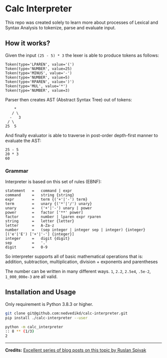 # Calc Interpreter

This repo was created solely to learn more about processes of Lexical and Syntax Analysis
to tokenize, parse and evaluate input.

## How it works?

Given the input `(25 - 5) * 3` the lexer is able to produce tokens as follows:
```
Token(type='LPAREN', value='(')
Token(type='NUMBER', value=25)
Token(type='MINUS', value='-')
Token(type='NUMBER', value=5)
Token(type='RPAREN', value=')')
Token(type='MUL', value='*')
Token(type='NUMBER', value=3)
```

Parser then creates AST (Abstract Syntax Tree) out of tokens:

```   
    *
   / \
  -   3
 / \
25  5
```

And finally evaluator is able to traverse in post-order depth-first manner to 
evaluate the AST:
```
25 - 5
20 * 3
60
```

### Grammar

Interpreter is based on this set of rules (EBNF):

```
statement   =   command | expr
command     =   string {string}
expr        =   term {('+'|'-') term}
term        =   unary {('*'|'/') unary}
unary       =   ('+'|'-') unary | power
power       =   factor ['**' power]
factor      =   number | lparen expr rparen
string      =   letter {letter}
letter      =   A-Za-z
number      =   (sep integer | integer sep | integer) {integer} [('e'|'E') ['+'|'-'] {integer}]
integer     =   digit {digit}
sep         =   '.'
digit       =   0-9
```

So interpreter supports all of basic mathematical operations that is: 
addition, subtraction, multiplication, division + exponents and parentheses

The number can be written in many different ways. 
`1`, `2.2`, `2.5e4`, `.5e-2`, `1_000_000e-3` are all valid.

## Installation and Usage

Only requirement is Python 3.8.3 or higher.

```bash
git clone git@github.com:nedvedikd/calc-interpreter.git
pip install ./calc-interpreter --user
```

```bash
python -m calc_interpreter
:: 8 ** (1/3)
2
```

---

**Credits:** [Excellent series of blog posts on this topic by Ruslan Spivak](https://ruslanspivak.com/lsbasi-part1/)